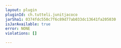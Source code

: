 ```yaml
---
layout: plugin
pluginId: ch.tutteli.junitjacoco
jarSha1: 0374fdc550c7f6c89d77ab033dc13641fa205030
isJarAvailable: true
error: NONE
violations: []

---
```

